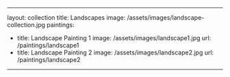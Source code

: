 <!-- _collections/landscapes.md -->
---
layout: collection
title: Landscapes
image: /assets/images/landscape-collection.jpg
paintings:
  - title: Landscape Painting 1
    image: /assets/images/landscape1.jpg
    url: /paintings/landscape1
  - title: Landscape Painting 2
    image: /assets/images/landscape2.jpg
    url: /paintings/landscape2
---
